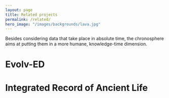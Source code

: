 ```yaml
---
layout: page
title: Related projects 
permalink: /related/
hero_image: "/images/backgrounds/lava.jpg"
---
```



Besides considering data that take place in absolute time, the chronosphere aims at putting them in a more humane, knowledge-time dimension. 

# Evolv-ED

# Integrated Record of Ancient Life


